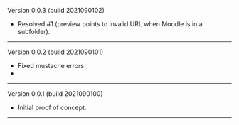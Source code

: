 Version 0.0.3 (build 2021090102)
* Resolved #1 (preview points to invalid URL when Moodle is in a subfolder).

-----
Version 0.0.2 (build 2021090101)
* Fixed mustache errors
*

-----
Version 0.0.1 (build 2021090100)
* Initial proof of concept.

-----
